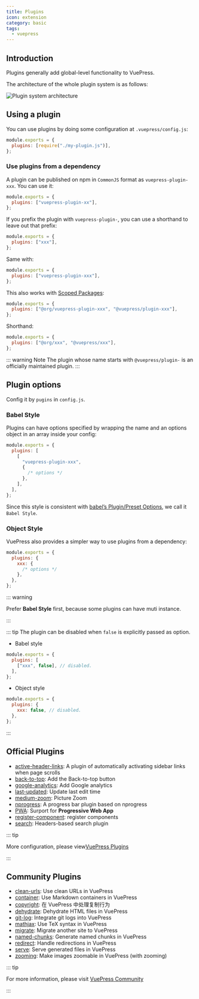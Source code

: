 ```yaml
---
title: Plugins
icon: extension
category: basic
tags:
  - vuepress
---
```


## Introduction

Plugins generally add global-level functionality to VuePress.

The architecture of the whole plugin system is as follows:

![Plugin system architecture](./assets/architecture.png)

## Using a plugin

You can use plugins by doing some configuration at `.vuepress/config.js`:

```js
module.exports = {
  plugins: [require("./my-plugin.js")],
};
```

### Use plugins from a dependency

A plugin can be published on npm in `CommonJS` format as `vuepress-plugin-xxx`. You can use it:

```js
module.exports = {
  plugins: ["vuepress-plugin-xx"],
};
```

If you prefix the plugin with `vuepress-plugin-`, you can use a shorthand to leave out that prefix:

```js
module.exports = {
  plugins: ["xxx"],
};
```

Same with:

```js
module.exports = {
  plugins: ["vuepress-plugin-xxx"],
};
```

This also works with [Scoped Packages](https://docs.npmjs.com/misc/scope):

```js
module.exports = {
  plugins: ["@org/vuepress-plugin-xxx", "@vuepress/plugin-xxx"],
};
```

Shorthand:

```js
module.exports = {
  plugins: ["@org/xxx", "@vuepress/xxx"],
};
```

::: warning Note
The plugin whose name starts with `@vuepress/plugin-` is an officially maintained plugin.
:::

## Plugin options

Config it by `pugins` in `config.js`.

### Babel Style

Plugins can have options specified by wrapping the name and an options object in an array inside your config:

```js
module.exports = {
  plugins: [
    [
      "vuepress-plugin-xxx",
      {
        /* options */
      },
    ],
  ],
};
```

Since this style is consistent with [babel’s Plugin/Preset Options](https://babeljs.io/docs/en/plugins#plugin-preset-options), we call it `Babel Style`.

### Object Style

VuePress also provides a simpler way to use plugins from a dependency:

```js
module.exports = {
  plugins: {
    xxx: {
      /* options */
    },
  },
};
```

::: warning

Prefer **Babel Style** first, because some plugins can have muti instance.

:::

::: tip
The plugin can be disabled when `false` is explicitly passed as option.

- Babel style

```js
module.exports = {
  plugins: [
    ["xxx", false], // disabled.
  ],
};
```

- Object style

```js
module.exports = {
  plugins: {
    xxx: false, // disabled.
  },
};
```

:::

## Official Plugins

- [active-header-links](https://v1.vuepress.vuejs.org/plugin/official/plugin-active-header-links.html): A plugin of automatically activating sidebar links when page scrolls
- [back-to-top](https://v1.vuepress.vuejs.org/plugin/official/plugin-back-to-top.html): Add the Back-to-top button
- [google-analytics](https://v1.vuepress.vuejs.org/plugin/official/plugin-google-analytics.html): Add Google analytics
- [last-updated](https://v1.vuepress.vuejs.org/plugin/official/plugin-last-updated.html): Update last edit time
- [medium-zoom](https://v1.vuepress.vuejs.org/plugin/official/plugin-medium-zoom.html): Picture Zoom
- [nprogress](https://v1.vuepress.vuejs.org/plugin/official/plugin-nprogress.html): A progress bar plugin based on nprogress
- [PWA](https://v1.vuepress.vuejs.org/plugin/official/plugin-pwa.html): Surport for **Progressive Web App**
- [register-component](https://v1.vuepress.vuejs.org/plugin/official/plugin-register-components.html): register components
- [search](https://v1.vuepress.vuejs.org/plugin/official/plugin-search.html): Headers-based search plugin

::: tip

More configuration, please view[VuePress Plugins](https://v1.vuepress.vuejs.org/plugin/)

:::

## Community Plugins

- [clean-urls](https://vuepress.github.io/en/plugins/clean-urls.html): Use clean URLs in VuePress
- [container](https://vuepress.github.io/en/plugins/container.html): Use Markdown containers in VuePress
- [copyright](https://vuepress.github.io/en/plugins/copyright.html): 在 VuePress 中处理复制行为
- [dehydrate](https://vuepress.github.io/en/plugins/dehydrate.html): Dehydrate HTML files in VuePress
- [git-log](https://vuepress.github.io/en/plugins/git-log.html): Integrate git logs into VuePress
- [mathjax](https://vuepress.github.io/en/plugins/mathjax.html): Use TeX syntax in VuePress
- [migrate](https://vuepress.github.io/en/plugins/migrate.html): Migrate another site to VuePress
- [named-chunks](https://vuepress.github.io/en/plugins/named-chunks.html): Generate named chunks in VuePress
- [redirect](https://vuepress.github.io/en/plugins/redirect.html): Handle redirections in VuePress
- [serve](https://vuepress.github.io/en/plugins/serve.html): Serve generated files in VuePress
- [zooming](https://vuepress.github.io/en/plugins/zooming.html): Make images zoomable in VuePress (with zooming)

::: tip

For more information, please visit [VuePress Community](https://vuepress.github.io/en/)

:::

